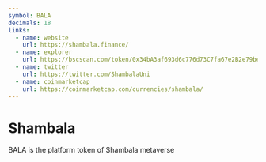 ```yaml
---
symbol: BALA
decimals: 18
links:
  - name: website
    url: https://shambala.finance/
  - name: explorer
    url: https://bscscan.com/token/0x34bA3af693d6c776d73C7fa67e2B2e79be8ef4ED
  - name: twitter
    url: https://twitter.com/ShambalaUni
  - name: coinmarketcap
    url: https://coinmarketcap.com/currencies/shambala/
---
```


# Shambala

BALA is the platform token of Shambala metaverse
